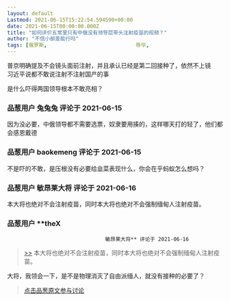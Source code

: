 ```yaml
---
layout: default
Lastmod: 2021-06-15T15:22:54.594590+00:00
date: 2021-06-15T00:00:00.000Z
title: "如何评价五常里只有中俄没有领导层带头注射疫苗的视频？"
author: "不信小邮差能行吗"
tags: [俄罗斯,								辱华,								疫苗]
---
```


普京明确提及不会镜头面前注射，并且承认已经是第二回接种了，依然不上镜  
习近平说都不敢说注射不注射国产的事  
  
是什么吓得两国领导根本不敢亮相？

            
### 品葱用户 **兔兔兔** 评论于 2021-06-15
        
因为没必要，中俄领导都不需要选票，奴隶要用揍的，这样哪天打的轻了，他们都会感恩戴德
        


            
### 品葱用户 **baokemeng** 评论于 2021-06-15
        
不是吓的不敢，是压根没有必要给韭菜表现什么，你会在乎蚂蚁怎么想吗？
        


            
### 品葱用户 **敏昂莱大将** 评论于 2021-06-16
        
本大将也绝对不会注射疫苗，同时本大将也绝对不会强制缅甸人注射疫苗。
        


            
### 品葱用户 **theX				
									敏昂莱大将** 评论于 2021-06-16
        
> [\>>]( "/article/item_id-660059#") 本大将也绝对不会注射疫苗，同时本大将也绝对不会强制缅甸人注射疫苗。

  
  
大将，我领会一下，是不是物理消灭了自由派缅人，就没有接种的必要了？
        






> [点击品葱原文参与讨论](https://pincong.rocks/article/id-33210__sort_key-agree_count__sort-DESC)

